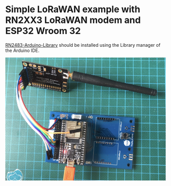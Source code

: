 # Simple LoRaWAN example with RN2XX3 LoRaWAN modem and ESP32 Wroom 32

[RN2483-Arduino-Library](https://github.com/jpmeijers/RN2483-Arduino-Library) should be installed using the Library manager of the Arduino IDE.

![tinygs2g4-rn2xx3](tinygs2g4-rn2xx3.jpg)

